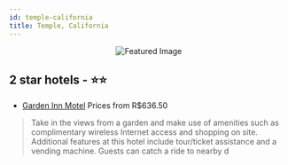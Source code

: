 ```yaml
---
id: temple-california
title: Temple, California
---
```


<center><img src="https://i.travelapi.com/hotels/7000000/6490000/6482600/6482556/810fa834_z.jpg" alt="Featured Image" /></center>


##  2 star hotels - ⭐️⭐️

-    [Garden Inn Motel](https://us.hurb.com/hotels/temple/garden-inn-motel-JNP-JP833596?cmp=18055) Prices from R$636.50
   > Take in the views from a garden and make use of amenities such as complimentary wireless Internet access and shopping on site. Additional features at this hotel include tour/ticket assistance and a vending machine. Guests can catch a ride to nearby d

